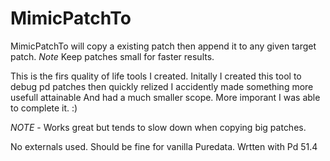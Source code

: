 # MimicPatchTo
MimicPatchTo will copy a existing patch then append it to any given target patch. *Note* Keep patches small for faster results.

This is the firs quality of life tools I created. Initally I created this tool to debug pd patches then quickly relized I accidently made something more usefull attainable And had a much smaller scope. More imporant I was able to complete it. :)

*NOTE* - Works great but tends to slow down when copying big patches.

No externals used. Should be fine for vanilla Puredata. Wrtten with Pd 51.4
